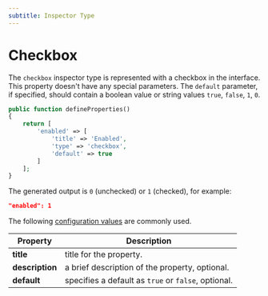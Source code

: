 ```yaml
---
subtitle: Inspector Type
---
```

# Checkbox

The `checkbox` inspector type is represented with a checkbox in the interface. This property doesn't have any special parameters. The `default` parameter, if specified, should contain a boolean value or string values `true`, `false`, `1`, `0`.

```php
public function defineProperties()
{
    return [
        'enabled' => [
            'title' => 'Enabled',
            'type' => 'checkbox',
            'default' => true
        ]
    ];
}
```

The generated output is `0` (unchecked) or `1` (checked), for example:

```json
"enabled": 1
```

The following [configuration values](../inspector-types.md) are commonly used.

Property | Description
------------- | -------------
**title** | title for the property.
**description** | a brief description of the property, optional.
**default** | specifies a default as `true` or `false`, optional.
